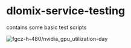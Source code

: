 # dlomix-service-testing
contains some basic test scripts



![fgcz-h-480/nvidia_gpu_utilization-day](https://fgcz-munin.uzh.ch/munin-cgi/munin-cgi-graph/Proteomics.Virtuals/fgcz-h-480/nvidia_gpu_utilization-day.png)

